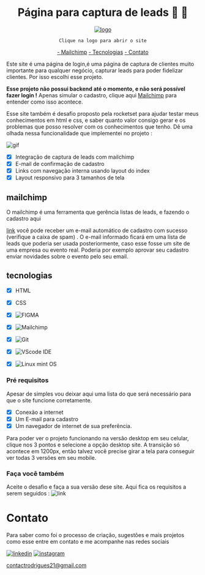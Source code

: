 <div align= center>

# Página para captura de leads 💼 💼

[![logo](https://github.com/rafinha-dev/Pagina-de-login/blob/master/images/logo.svg)](https://rafinha-dev.github.io/Pagina-de-login/)
  
`Clique na logo para abrir o site`
  
  <a href="#mailchimp">- Mailchimp</a>
  <a href="#tecnologias">- Tecnologias</a>
  <a href="#contato">- Contato</a>
</div> 

Este site é uma página de login,é uma página de captura de clientes muito importante para qualquer negócio, capturar leads para poder fidelizar  clientes. Por isso escolhi esse projeto. 

__Esse projeto não possui backend até o momento, e não será possível fazer login !__ Apenas simular o cadastro, clique aqui <a href="#mailchimp">Mailchimp</a> para entender como isso acontece.



Esse site também é desafio proposto pela rocketset para ajudar testar meus conhecimentos em html e css, e saber quanto valor consigo gerar e os problemas que posso resolver com os conhecimentos que tenho. 
Dê uma olhada nessa funcionalidade que implementei no projeto : 

![gif](https://github.com/RafaelContact/Rocketseat-desafio/blob/master/images/Peek%2003-04-2022%2023-38.gif)

- [x] Integração de captura de leads com mailchimp
- [x] E-mail de confirmação de cadastro
- [x] Links com navegação interna usando layout do index
- [x] Layout responsivo para 3 tamanhos de tela

## mailchimp

O mailchimp é uma ferramenta que gerência listas de leads, e fazendo o cadastro aqui 


[link](https://rafaelcontact.github.io/Rocketseat-desafio/html/cadastre-se.html) você pode receber um e-mail automático de cadastro com sucesso (verifique a caixa de spam) . O e-mail informado ficará em uma lista de leads que poderia ser usada posteriormente, caso esse fosse um site de uma empresa ou evento real. Poderia por exemplo aprovar seu cadastro enviar novidades sobre o evento pelo seu email.

## tecnologias

- [x] HTML
- [x] CSS
- [X] ![FIGMA](https://www.figma.com/?fuid=)
- [x] ![Mailchimp](https://mailchimp.com/en/)
- [x] ![Git](https://git-scm.com/)
- [X] ![VScode IDE](https://code.visualstudio.com/)
- [x] ![Linux mint OS](https://linuxmint.com/)


### Pré requisitos

Apesar de simples vou deixar aqui uma lista do que será necessário para que o site funcione corretamente.

- [x] Conexão a internet
- [x] Um E-mail para cadastro
- [x] Um navegador de internet de sua preferência. 

Para poder ver o projeto funcionando na versão desktop em seu celular, clique nos 3 pontos e selecione a opção desktop site. A transição só acontece em 1200px, então talvez você precise girar a tela para conseguir ver todas 3 versões em seu mobile.

### Faça você também 

Aceite o desafio e faça a sua versão dese site. Aqui fica os requisitos a serem seguidos : ![link](https://efficient-sloth-d85.notion.site/Desafio-Login-Form-CSS-a10caea5a183494e97eb9ce4f33536b3)

# Contato 
Para saber como foi o processo de criação, sugestões e mais projetos como esse entre em contato e me acompanhe nas redes sociais

[![linkedin](https://img.shields.io/badge/LinkedIn-0077B5?style=for-the-badge&logo=linkedin&logoColor=white)](https://www.linkedin.com/in/rafael-rodrigues-1b2981129/)
[![instagram](https://img.shields.io/badge/Instagram-E4405F?style=for-the-badge&logo=instagram&logoColor=white)](https://www.instagram.com/rafinhadev/)

[contactrodrigues21@gmail.com](mailto:contactrodrigues21@gmail.com)

